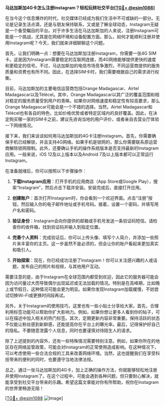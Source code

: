 **马达加斯加4G卡怎么注册Instagram？轻松玩转社交平台[[TG💪+ @esim1088](https://t.me/s/esim1088)]**

在当今这个信息爆炸的时代，社交媒体已经成为我们生活中不可或缺的一部分。无论是记录生活点滴，还是与朋友保持联系，又或是了解全球动态，Instagram无疑是一个备受瞩目的平台。对于许多生活在马达加斯加的人来说，注册Instagram可能是一个挑战，尤其是在网络环境和设备配置方面。那么，如何才能顺利注册并使用Instagram呢？今天，我们就来详细聊聊这个问题。

首先，让我们明确一点：想要在马达加斯加注册Instagram，你需要一张4G SIM卡。这是因为Instagram需要稳定的互联网连接，而4G网络能够提供更快的速度和更稳定的信号。不过，马达加斯加的电信市场竞争激烈，不同运营商提供的服务质量和资费也有所不同。因此，在选择SIM卡时，我们需要根据自己的需求进行权衡。

目前，马达加斯加的主要电信运营商包括Orange Madagascar、Airtel Madagascar以及Télécel。其中，Orange Madagascar以其广泛的覆盖范围和相对稳定的服务质量受到用户的青睐。如果你对网络速度和稳定性有较高要求，那么Orange Madagascar可能会是一个不错的选择。当然，Airtel Madagascar和Télécel也有各自的特色，比如价格优势或者特定区域内的良好覆盖。因此，在决定购买哪一家的SIM卡之前，建议先咨询当地的用户评价，或者亲自去营业厅体验一下网络情况。

接下来，我们来谈谈如何用马达加斯加的4G卡注册Instagram。首先，你需要确保手机已经解锁，并且支持4G网络。如果手机是锁网的，那么你需要联系原运营商解除锁网限制。此外，还要确认手机的操作系统版本是否支持最新的Instagram应用。一般来说，iOS 12及以上版本以及Android 7及以上版本都可以正常运行Instagram。

在准备就绪后，你可以按照以下步骤操作：

1. **下载Instagram应用**：打开手机的应用商店（App Store或Google Play），搜索“Instagram”，然后点击下载并安装。安装完成后，直接打开应用。

2. **创建账户**：首次打开Instagram时，你会看到一个欢迎界面。点击“注册”按钮，然后输入你的电子邮件地址或手机号码。接着，设置一个密码，并填写用户名和密码。

3. **验证身份**：Instagram会向你提供的邮箱或手机号发送一条验证码短信。请检查你的收件箱，找到验证码并输入到指定位置。

4. **完善个人资料**：完成验证后，你可以上传头像、填写个人简介，并添加一些照片来丰富你的主页。这一步虽然不是必须的，但会让你的账户看起来更加真实和吸引人。

5. **开始探索**：现在，你已经成功注册了Instagram！你可以关注感兴趣的人或话题，发布自己的照片和视频，与其他用户互动。

需要注意的是，由于Instagram在全球范围内都受到欢迎，因此它的服务器可能会因为访问量过大而导致偶尔出现延迟或无法加载的情况。特别是在高峰期，比如晚上或节假日，这种情况可能会更为明显。如果你发现Instagram加载缓慢，不妨尝试切换Wi-Fi或更换时间段再试。

另外，关于Instagram的使用技巧，这里也有一些小贴士分享给大家。首先，合理利用标签功能可以帮助你扩大影响力。例如，如果你想让更多人看到你的帖子，可以在描述中加入相关的热门标签。其次，定期更新内容非常重要。保持活跃的状态不仅能让粉丝感到新鲜感，还能提高你在平台上的曝光率。最后，记得保护好自己的隐私。不要随意泄露个人信息，同时也要谨慎对待陌生人的请求。

除了上述提到的内容外，还有一些特殊情况需要特别注意。例如，如果你所在的地区存在网络监管政策，可能会对Instagram的正常使用造成影响。在这种情况下，可以考虑使用一些合法合规的工具来改善网络环境。当然，这也提醒我们在享受科技带来的便利的同时，也要遵守当地法律法规。

总之，通过一张马达加斯加的4G卡，加上正确的操作方法，你就能够轻松地注册并使用Instagram了。在这个过程中，可能会遇到各种问题，但只要耐心解决，就能享受到社交平台带来的乐趣。希望这篇文章能对你有所帮助，祝你在Instagram的世界里畅游无阻！

[[TG💪+ @esim1088](https://t.me/s/esim1088) ![Image](https://i.postimg.cc/4NQfJmqS/Snipaste-2025-05-13-00-14-12.png)]